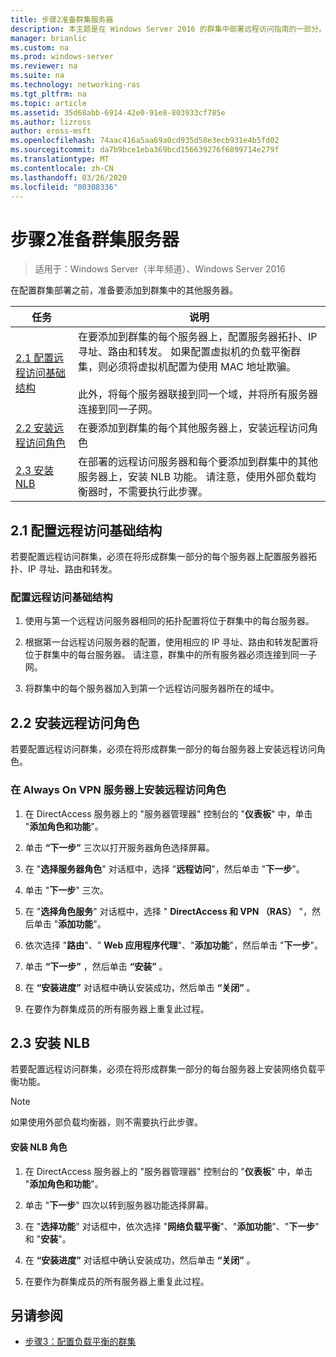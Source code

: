 ```yaml
---
title: 步骤2准备群集服务器
description: 本主题是在 Windows Server 2016 的群集中部署远程访问指南的一部分。
manager: brianlic
ms.custom: na
ms.prod: windows-server
ms.reviewer: na
ms.suite: na
ms.technology: networking-ras
ms.tgt_pltfrm: na
ms.topic: article
ms.assetid: 35d68abb-6914-42e0-91e8-803933cf785e
ms.author: lizross
author: eross-msft
ms.openlocfilehash: 74aac416a5aa69a0cd935d58e3ecb931e4b5fd02
ms.sourcegitcommit: da7b9bce1eba369bcd156639276f6899714e279f
ms.translationtype: MT
ms.contentlocale: zh-CN
ms.lasthandoff: 03/26/2020
ms.locfileid: "80308336"
---
```

# <a name="step-2-prepare-cluster-servers"></a>步骤2准备群集服务器

>适用于：Windows Server（半年频道）、Windows Server 2016

在配置群集部署之前，准备要添加到群集中的其他服务器。  
  
|任务|说明|  
|----|--------|  
|[2.1 配置远程访问基础结构](#BKMK_config)|在要添加到群集的每个服务器上，配置服务器拓扑、IP 寻址、路由和转发。 如果配置虚拟机的负载平衡群集，则必须将虚拟机配置为使用 MAC 地址欺骗。<br /><br />此外，将每个服务器联接到同一个域，并将所有服务器连接到同一子网。|  
|[2.2 安装远程访问角色](#BKMK_Install)|在要添加到群集的每个其他服务器上，安装远程访问角色|  
|[2.3 安装 NLB](#BKMK_NLB)|在部署的远程访问服务器和每个要添加到群集中的其他服务器上，安装 NLB 功能。 请注意，使用外部负载均衡器时，不需要执行此步骤。|  
  
## <a name="21-configure-the-remote-access-infrastructure"></a><a name="BKMK_config"></a>2.1 配置远程访问基础结构  
若要配置远程访问群集，必须在将形成群集一部分的每个服务器上配置服务器拓扑、IP 寻址、路由和转发。  
  
### <a name="to-configure-the-remote-access-infrastructure"></a>配置远程访问基础结构  
  
1.  使用与第一个远程访问服务器相同的拓扑配置将位于群集中的每台服务器。  
  
2.  根据第一台远程访问服务器的配置，使用相应的 IP 寻址、路由和转发配置将位于群集中的每台服务器。 请注意，群集中的所有服务器必须连接到同一子网。  
  
3.  将群集中的每个服务器加入到第一个远程访问服务器所在的域中。  
  
## <a name="22-install-the-remote-access-role"></a><a name="BKMK_Install"></a>2.2 安装远程访问角色  
若要配置远程访问群集，必须在将形成群集一部分的每台服务器上安装远程访问角色。  
  
### <a name="to-install-the-remote-access-role-on-always-on-vpn-servers"></a>在 Always On VPN 服务器上安装远程访问角色  
  
1.  在 DirectAccess 服务器上的 "服务器管理器" 控制台的 "**仪表板**" 中，单击 "**添加角色和功能**"。  
  
2.  单击 **“下一步”** 三次以打开服务器角色选择屏幕。  
  
3.  在 "**选择服务器角色**" 对话框中，选择 "**远程访问**"，然后单击 "**下一步**"。  
  
4.  单击 "**下一步**" 三次。  
  
5.  在 "**选择角色服务**" 对话框中，选择 " **DirectAccess 和 VPN （RAS）** "，然后单击 "**添加功能**"。  
  
6.  依次选择 "**路由**"、" **Web 应用程序代理**"、"**添加功能**"，然后单击 "**下一步**"。  
  
7. 单击 **“下一步”** ，然后单击 **“安装”** 。  
  
8.  在 **“安装进度”** 对话框中确认安装成功，然后单击 **“关闭”** 。  
  
9.  在要作为群集成员的所有服务器上重复此过程。  
  
## <a name="23-install-nlb"></a><a name="BKMK_NLB"></a>2.3 安装 NLB  
若要配置远程访问群集，必须在将形成群集一部分的每台服务器上安装网络负载平衡功能。  
  
> [!NOTE]  
> 如果使用外部负载均衡器，则不需要执行此步骤。  
  
#### <a name="to-install-the-nlb-role"></a>安装 NLB 角色  
  
1.  在 DirectAccess 服务器上的 "服务器管理器" 控制台的 "**仪表板**" 中，单击 "**添加角色和功能**"。  
  
2.  单击 "**下一步**" 四次以转到服务器功能选择屏幕。  
  
3.  在 "**选择功能**" 对话框中，依次选择 "**网络负载平衡**"、"**添加功能**"、"**下一步**" 和 "**安装**"。  
  
4.  在 **“安装进度”** 对话框中确认安装成功，然后单击 **“关闭”** 。  
  
5.  在要作为群集成员的所有服务器上重复此过程。  
  
## <a name="see-also"></a><a name="BKMK_Links"></a>另请参阅  
  
-   [步骤3：配置负载平衡的群集](Step-3-Configure-a-Load-Balanced-Cluster.md)  
  



